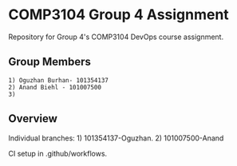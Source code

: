 # COMP3104 Group 4 Assignment
Repository for Group 4's COMP3104 DevOps course assignment.
## Group Members
    1) Oguzhan Burhan- 101354137
    2) Anand Biehl - 101007500
    3)

## Overview
Individual branches: 
    1) 101354137-Oguzhan.
    2) 101007500-Anand

CI setup in .github/workflows.
